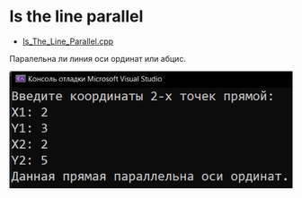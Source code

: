 # Is the line parallel
* [Is_The_Line_Parallel.cpp](Is_The_Line_Parallel.cpp)
<p>Паралельна ли линия оси ординат или абцис.</p>
<img src="/images/Is_The_Line_Parallel.png">
